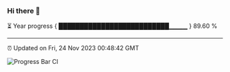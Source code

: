 ### Hi there 👋

⏳ Year progress { ██████████████████████████▁▁▁▁ } 89.60 %

---

⏰ Updated on Fri, 24 Nov 2023 00:48:42 GMT

![Progress Bar CI](https://github.com/liununu/liununu/workflows/Progress%20Bar%20CI/badge.svg)
